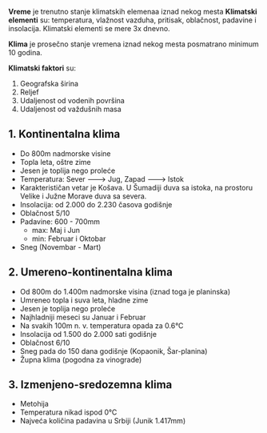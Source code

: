 **Vreme** je trenutno stanje klimatskih elemenaa iznad nekog mesta
**Klimatski elementi** su: temperatura, vlažnost vazduha, pritisak, oblačnost, padavine i insolacija. Klimatski elementi se mere 3x dnevno.

**Klima** je prosečno stanje vremena iznad nekog mesta posmatrano minimum 10 godina.

**Klimatski faktori** su:
1. Geografska širina
2. Reljef 
3. Udaljenost od vodenih površina
4. Udaljenost od važdušnih masa 

## 1. Kontinentalna klima

- Do 800m nadmorske visine
- Topla leta, oštre zime
- Jesen je toplija nego proleće
- Temperatura: Sever ---> Jug, Zapad ---> Istok
- Karakterističan vetar je Košava. U Šumadiji duva sa istoka, na prostoru Velike i Južne Morave duva sa severa.
- Insolacija: od 2.000 do 2.230 časova godišnje
- Oblačnost 5/10
- Padavine: 600 - 700mm 
	- max: Maj i Jun
	- min: Februar i Oktobar
- Sneg (Novembar - Mart)

## 2. Umereno-kontinentalna klima

- Od 800m do 1.400m nadmorske visina (iznad toga je planinska)
- Umreneo topla i suva leta, hladne zime
- Jesen je toplija nego proleće
- Najhladniji meseci su Januar i Februar
- Na svakih 100m n. v. temperatura opada za 0.6°C
- Insolacija od 1.500 do 2.000 sati godišnje
- Oblačnost 6/10
- Sneg pada do 150 dana godišnje (Kopaonik, Šar-planina)
- Župna klima (pogodna za vinograde)

## 3. Izmenjeno-sredozemna klima
- Metohija
- Temperatura nikad ispod 0°C
- Najveća količina padavina u Srbiji (Junik 1.417mm)
